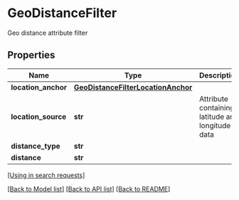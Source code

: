 # GeoDistanceFilter

Geo distance attribute filter
## Properties
Name | Type | Description | Notes
------------ | ------------- | ------------- | -------------
**location_anchor** | [**GeoDistanceFilterLocationAnchor**](GeoDistanceFilterLocationAnchor.md) |  | [optional] 
**location_source** | **str** | Attribute containing latitude and longitude data | [optional] 
**distance_type** | **str** |  | [optional] 
**distance** | **str** |  | [optional] 

[[Using in search requests]](SearchRequest.md#GeoDistanceFilter)

[[Back to Model list]](../README.md#documentation-for-models) [[Back to API list]](../README.md#documentation-for-api-endpoints) [[Back to README]](../README.md)


